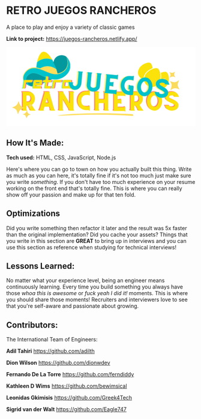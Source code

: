 # RETRO JUEGOS RANCHEROS
A place to play and enjoy a variety of classic games

**Link to project:** https://juegos-rancheros.netlify.app/

![alt tag](images/logo.png)

## How It's Made:

**Tech used:** HTML, CSS, JavaScript, Node.js

Here's where you can go to town on how you actually built this thing. Write as much as you can here, it's totally fine if it's not too much just make sure you write *something*. If you don't have too much experience on your resume working on the front end that's totally fine. This is where you can really show off your passion and make up for that ten fold.

## Optimizations

Did you write something then refactor it later and the result was 5x faster than the original implementation? Did you cache your assets? Things that you write in this section are **GREAT** to bring up in interviews and you can use this section as reference when studying for technical interviews!

## Lessons Learned:

No matter what your experience level, being an engineer means continuously learning. Every time you build something you always have those *whoa this is awesome* or *fuck yeah I did it!* moments. This is where you should share those moments! Recruiters and interviewers love to see that you're self-aware and passionate about growing.

## Contributors:
The International Team of Engineers:

**Adil Tahiri** https://github.com/adilth

**Dion Wilson** https://github.com/dionwdev

**Fernando De La Torre** https://github.com/ferndiddy

**Kathleen D Wims** https://github.com/bewimsical

**Leonidas Gkimisis** https://github.com/Greek4Tech

**Sigrid van der Walt** https://github.com/Eagle747

